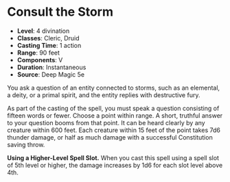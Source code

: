 # Consult the Storm

- **Level**: 4 divination
- **Classes**: Cleric, Druid
- **Casting Time**: 1 action
- **Range**: 90 feet
- **Components**: V
- **Duration**: Instantaneous
- **Source**: Deep Magic 5e

You ask a question of an entity connected to storms, such as an elemental, a deity, or a primal spirit, and the entity replies with destructive fury.

As part of the casting of the spell, you must speak a question consisting of fifteen words or fewer. Choose a point within range. A short, truthful answer to your question booms from that point. It can be heard clearly by any creature within 600 feet. Each creature within 15 feet of the point takes 7d6 thunder damage, or half as much damage with a successful Constitution saving throw.

**Using a Higher-Level Spell Slot.** When you cast this spell using a spell slot of 5th level or higher, the damage increases by 1d6 for each slot level above 4th.
